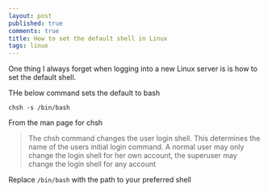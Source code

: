 ```yaml
---
layout: post
published: true
comments: true
title: How to set the default shell in Linux
tags: linux
---
```

One thing I always forget when logging into a new Linux server is is how to set the default shell.

THe below command sets the default to bash

```chsh -s /bin/bash```

From the man page for chsh

> The chsh command changes the user login shell. This determines the name of the users initial login command. A normal user may only change the login shell for her own account, the superuser may change the login shell for any account

Replace `/bin/bash` with the path to your preferred shell
